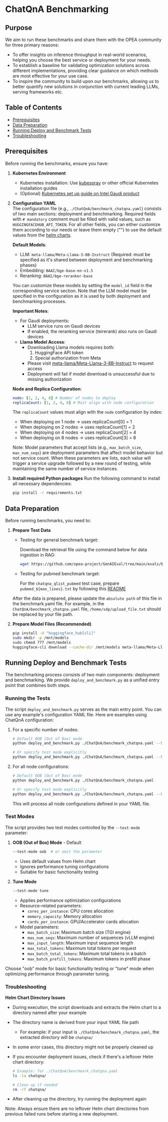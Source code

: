# ChatQnA Benchmarking

## Purpose

We aim to run these benchmarks and share them with the OPEA community for three primary reasons:

- To offer insights on inference throughput in real-world scenarios, helping you choose the best service or deployment for your needs.
- To establish a baseline for validating optimization solutions across different implementations, providing clear guidance on which methods are most effective for your use case.
- To inspire the community to build upon our benchmarks, allowing us to better quantify new solutions in conjunction with current leading LLMs, serving frameworks etc.

## Table of Contents

- [Prerequisites](#prerequisites)
- [Data Preparation](#data-preparation)
- [Running Deploy and Benchmark Tests](#running-deploy-and-benchmark-tests)
- [Troubleshooting](#troubleshooting)

## Prerequisites

Before running the benchmarks, ensure you have:

1. **Kubernetes Environment**

   - Kubernetes installation: Use [kubespray](https://github.com/opea-project/docs/blob/main/guide/installation/k8s_install/k8s_install_kubespray.md) or other official Kubernetes installation guides
   - (Optional) [Kubernetes set up guide on Intel Gaudi product](https://github.com/opea-project/GenAIInfra/blob/main/README.md#setup-kubernetes-cluster)

2. **Configuration YAML**  
   The configuration file (e.g., `./ChatQnA/benchmark_chatqna.yaml`) consists of two main sections: deployment and benchmarking. Required fields with `# mandatory` comment must be filled with valid values, such as `HUGGINGFACEHUB_API_TOKEN`. For all other fields, you can either customize them according to our needs or leave them empty ("") to use the default values from the [helm charts](https://github.com/opea-project/GenAIInfra/tree/main/helm-charts).

   **Default Models**:

   - LLM: `meta-llama/Meta-Llama-3-8B-Instruct` (Required: must be specified as it's shared between deployment and benchmarking phases)
   - Embedding: `BAAI/bge-base-en-v1.5`
   - Reranking: `BAAI/bge-reranker-base`

   You can customize these models by setting the `model_id` field in the corresponding service section. Note that the LLM model must be specified in the configuration as it is used by both deployment and benchmarking processes.

   **Important Notes**:

   - For Gaudi deployments:
     - LLM service runs on Gaudi devices
     - If enabled, the reranking service (teirerank) also runs on Gaudi devices
   - **Llama Model Access**:
     - Downloading Llama models requires both:
       1. HuggingFace API token
       2. Special authorization from Meta
     - Please visit [meta-llama/Meta-Llama-3-8B-Instruct](https://huggingface.co/meta-llama/Meta-Llama-3-8B-Instruct) to request access
     - Deployment will fail if model download is unsuccessful due to missing authorization

   **Node and Replica Configuration**:

   ```yaml
   node: [1, 2, 4, 8] # Number of nodes to deploy
   replicaCount: [1, 2, 4, 8] # Must align with node configuration
   ```

   The `replicaCount` values must align with the `node` configuration by index:

   - When deploying on 1 node → uses replicaCount[0] = 1
   - When deploying on 2 nodes → uses replicaCount[1] = 2
   - When deploying on 4 nodes → uses replicaCount[2] = 4
   - When deploying on 8 nodes → uses replicaCount[3] = 8

   Note: Model parameters that accept lists (e.g., `max_batch_size`, `max_num_seqs`) are deployment parameters that affect model behavior but not service count. When these parameters are lists, each value will trigger a service upgrade followed by a new round of testing, while maintaining the same number of service instances.

3. **Install required Python packages**
   Run the following command to install all necessary dependencies:
   ```bash
   pip install -r requirements.txt
   ```

## Data Preparation

Before running benchmarks, you need to:

1. **Prepare Test Data**

   - Testing for general benchmark target:

     Download the retrieval file using the command below for data ingestion in RAG:

     ```bash
     wget https://github.com/opea-project/GenAIEval/tree/main/evals/benchmark/data/upload_file.txt
     ```

   - Testing for pubmed benchmark target:

     For the `chatqna_qlist_pubmed` test case, prepare `pubmed_${max_lines}.txt` by following this [README](https://github.com/opea-project/GenAIEval/blob/main/evals/benchmark/stresscli/README_Pubmed_qlist.md)

   After the data is prepared, please update the `absolute path` of this file in the benchmark.yaml file. For example, in the `ChatQnA/benchmark_chatqna.yaml` file, `/home/sdp/upload_file.txt` should be replaced by your file path.

2. **Prepare Model Files (Recommended)**
   ```bash
   pip install -U "huggingface_hub[cli]"
   sudo mkdir -p /mnt/models
   sudo chmod 777 /mnt/models
   huggingface-cli download --cache-dir /mnt/models meta-llama/Meta-Llama-3-8B-Instruct
   ```

## Running Deploy and Benchmark Tests

The benchmarking process consists of two main components: deployment and benchmarking. We provide `deploy_and_benchmark.py` as a unified entry point that combines both steps.

### Running the Tests

The script `deploy_and_benchmark.py` serves as the main entry point. You can use any example's configuration YAML file. Here are examples using ChatQnA configuration:

1. For a specific number of nodes:

   ```bash
   # Default OOB (Out of Box) mode
   python deploy_and_benchmark.py ./ChatQnA/benchmark_chatqna.yaml --target-node 1

   # Or specify test mode explicitly
   python deploy_and_benchmark.py ./ChatQnA/benchmark_chatqna.yaml --target-node 1 --test-mode [oob|tune]
   ```

2. For all node configurations:

   ```bash
   # Default OOB (Out of Box) mode
   python deploy_and_benchmark.py ./ChatQnA/benchmark_chatqna.yaml

   # Or specify test mode explicitly
   python deploy_and_benchmark.py ./ChatQnA/benchmark_chatqna.yaml --test-mode [oob|tune]
   ```

   This will process all node configurations defined in your YAML file.

### Test Modes

The script provides two test modes controlled by the `--test-mode` parameter:

1. **OOB (Out of Box) Mode** - Default

   ```bash
   --test-mode oob  # or omit the parameter
   ```

   - Uses default values from Helm chart
   - Ignores performance tuning configurations
   - Suitable for basic functionality testing

2. **Tune Mode**
   ```bash
   --test-mode tune
   ```
   - Applies performance optimization configurations
   - Resource-related parameters:
     - `cores_per_instance`: CPU cores allocation
     - `memory_capacity`: Memory allocation
     - `cards_per_instance`: GPU/Accelerator cards allocation
   - Model parameters:
     - `max_batch_size`: Maximum batch size (TGI engine)
     - `max_num_seqs`: Maximum number of sequences (vLLM engine)
     - `max_input_length`: Maximum input sequence length
     - `max_total_tokens`: Maximum total tokens per request
     - `max_batch_total_tokens`: Maximum total tokens in a batch
     - `max_batch_prefill_tokens`: Maximum tokens in prefill phase

Choose "oob" mode for basic functionality testing or "tune" mode when optimizing performance through parameter tuning.

### Troubleshooting

**Helm Chart Directory Issues**

- During execution, the script downloads and extracts the Helm chart to a directory named after your example
- The directory name is derived from your input YAML file path
  - For example: if your input is `./ChatQnA/benchmark_chatqna.yaml`, the extracted directory will be `chatqna/`
- In some error cases, this directory might not be properly cleaned up
- If you encounter deployment issues, check if there's a leftover Helm chart directory:

  ```bash
  # Example: for ./ChatQnA/benchmark_chatqna.yaml
  ls -la chatqna/

  # Clean up if needed
  rm -rf chatqna/
  ```

- After cleaning up the directory, try running the deployment again

Note: Always ensure there are no leftover Helm chart directories from previous failed runs before starting a new deployment.
